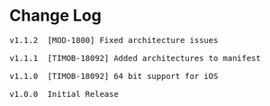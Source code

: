 # Change Log
<pre>
v1.1.2 	[MOD-1800] Fixed architecture issues

v1.1.1 	[TIMOB-18092] Added architectures to manifest

v1.1.0 	[TIMOB-18092] 64 bit support for iOS

v1.0.0	Initial Release
